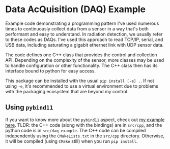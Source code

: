 # Data AcQuisition (DAQ) Example

Example code demonstrating a programming pattern I've used numerous times
to continuously collect data from a sensor in a way that's both performant
and easy to understand. In radiation detection, we usually refer to these
codes as DAQs. I've used this approach to read TCP/IP, serial, and USB
data, including saturating a gigabit ethernet link with UDP sensor data.

The code defines one C++ class that provides the control and collection
API. Depending on the complexity of the sensor, more classes may be used to
handle configuration or other functionality. The C++ class then has its
interface bound to python for easy access.

This package can be installed with the usual `pip install [-e] .`. If not
using `-e`, it's recommended to use a virtual environment due to problems
with the packaging ecosystem that are beyond my control.

## Using `pybind11`

If you want to know more about the `pybind11` aspect, check out [my example
here](https://github.com/micahfolsom/pybind_scikit_example). TLDR: the
C++ code (along with the bindings) are in `src/cpp`, and the python code is
in `src/daq_example`. The C++ code can be compiled independently using the
`CMakeLists.txt` in the `src/cpp` directory. Otherwise, it will be compiled
(using `CMake` still) when you run `pip install`.
